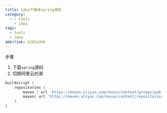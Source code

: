 ```yaml
---
title: idea下编译spring源码
category:
  - - tools
    - idea
tags:
  - tools
  - idea
abbrlink: b202e3b0
---
```


步骤

1. 下载`spring`源码
2. 切换阿里云的源

```groovy
buildscript {
	repositories {
		maven { url 'https://maven.aliyun.com/nexus/content/groups/public/' }
		maven{ url 'https://maven.aliyun.com/nexus/content/repositories/jcenter'}
	}
}
```

